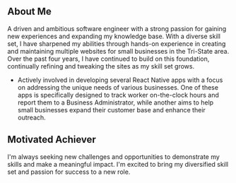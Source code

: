 ## About Me
A driven and ambitious software engineer with a strong passion for gaining new experiences and expanding my knowledge base. With a diverse skill set, I have sharpened my abilities through hands-on experience in creating and maintaining multiple websites for small businesses in the Tri-State area. Over the past four years, I have continued to build on this foundation, continually refining and tweaking the sites as my skill set grows.

- Actively involved in developing several React Native
apps with a focus on addressing the unique needs of various
businesses. One of these apps is specifically designed to track worker
on-the-clock hours and report them to a Business Administrator, while
another aims to help small businesses expand their customer base and
enhance their outreach.

## Motivated Achiever
I'm always seeking new challenges and
opportunities to demonstrate my skills and make a meaningful impact.
I'm excited to
bring my diversified skill set and passion for success to a new role.
